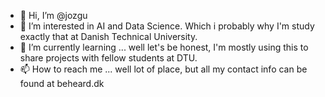 - 👋 Hi, I’m @jozgu
- 👀 I’m interested in AI and Data Science. Which i probably why I'm study exactly that at Danish Technical University. 
- 🌱 I’m currently learning ... well let's be honest, I'm mostly using this to share projects with fellow students at DTU.
- 📫 How to reach me ... well lot of place, but all my contact info can be found at beheard.dk

<!---
jozgu/jozgu is a ✨ special ✨ repository because its `README.md` (this file) appears on your GitHub profile.
You can click the Preview link to take a look at your changes.
--->
